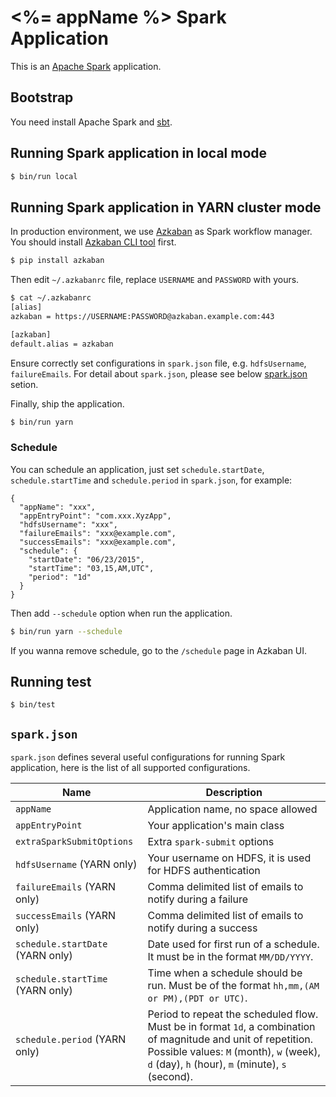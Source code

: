 # <%= appName %> Spark Application

This is an [Apache Spark](https://spark.apache.org) application.


## Bootstrap

You need install Apache Spark and [sbt](http://www.scala-sbt.org).


## Running Spark application in local mode

```bash
$ bin/run local
```


## Running Spark application in YARN cluster mode

In production environment, we use [Azkaban](http://azkaban.github.io) as
Spark workflow manager. You should install [Azkaban CLI tool](https://github.com/mtth/azkaban) first.

```bash
$ pip install azkaban
```

Then edit `~/.azkabanrc` file, replace `USERNAME` and `PASSWORD` with yours.

```bash
$ cat ~/.azkabanrc
[alias]
azkaban = https://USERNAME:PASSWORD@azkaban.example.com:443

[azkaban]
default.alias = azkaban
```

Ensure correctly set configurations in `spark.json` file, e.g. `hdfsUsername`, `failureEmails`.
For detail about `spark.json`, please see below
[spark.json](#spark-json) setion.

Finally, ship the application.

```bash
$ bin/run yarn
```

### Schedule

You can schedule an application, just set `schedule.startDate`,
`schedule.startTime` and `schedule.period` in `spark.json`, for example:

```
{
  "appName": "xxx",
  "appEntryPoint": "com.xxx.XyzApp",
  "hdfsUsername": "xxx",
  "failureEmails": "xxx@example.com",
  "successEmails": "xxx@example.com",
  "schedule": {
    "startDate": "06/23/2015",
    "startTime": "03,15,AM,UTC",
    "period": "1d"
  }
}
```

Then add `--schedule` option when run the application.

```bash
$ bin/run yarn --schedule
```

If you wanna remove schedule, go to the `/schedule` page in Azkaban UI.


## Running test

```
$ bin/test
```


## `spark.json`

`spark.json` defines several useful configurations for running Spark
application, here is the list of all supported configurations.

| Name | Description |
| ---- | ----------- |
| `appName` | Application name, no space allowed |
| `appEntryPoint` | Your application's main class |
| `extraSparkSubmitOptions` | Extra `spark-submit` options |
| `hdfsUsername` (YARN only) | Your username on HDFS, it is used for HDFS authentication |
| `failureEmails` (YARN only) | Comma delimited list of emails to notify during a failure |
| `successEmails` (YARN only) | Comma delimited list of emails to notify during a success |
| `schedule.startDate` (YARN only) | Date used for first run of a schedule. It must be in the format `MM/DD/YYYY`. |
| `schedule.startTime` (YARN only) | Time when a schedule should be run. Must be of the format `hh,mm,(AM or PM),(PDT or UTC)`. |
| `schedule.period` (YARN only) | Period to repeat the scheduled flow. Must be in format `1d`, a combination of magnitude and unit of repetition. Possible values: `M` (month), `w` (week), `d` (day), `h` (hour), `m` (minute), `s` (second). |

